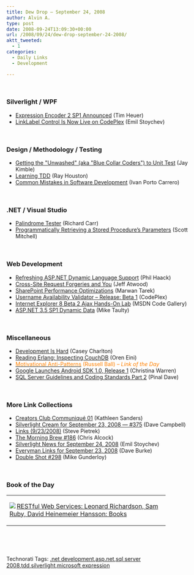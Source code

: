 ```yaml
---
title: Dew Drop – September 24, 2008
author: Alvin A.
type: post
date: 2008-09-24T13:09:30+00:00
url: /2008/09/24/dew-drop-september-24-2008/
aktt_tweeted:
  - 1
categories:
  - Daily Links
  - Development

---
```

&#160;

### Silverlight / WPF

  * <a target="_blank" href="http://timheuer.com/blog/archive/2008/09/23/expression-encoder-sp1-gets-h264-aac-new-templates.aspx">Expression Encoder 2 SP1 Announced</a> (Tim Heuer)
  * <a target="_blank" href="http://www.silverlightshow.net/news/LinkLabel-control-is-now-live-on-CodePlex.aspx">LinkLabel Control Is Now Live on CodePlex</a> (Emil Stoychev)

&#160;

### Design / Methodology / Testing

  * <a target="_blank" href="http://theruntime.com/blogs/jaykimble/archive/2008/09/23/getting-the-quotunwashedquot-aka-quotblue-collar-codersquot-to-unit-test.aspx">Getting the "Unwashed" (aka "Blue Collar Coders") to Unit Test</a> (Jay Kimble)
  * <a target="_blank" href="http://www.lostechies.com/blogs/rhouston/archive/2008/09/23/learning-tdd.aspx">Learning TDD</a> (Ray Houston)
  * <a target="_blank" href="http://flanders.co.nz/2008/09/24/common-mistakes-in-software-development/">Common Mistakes in Software Development</a> (Ivan Porto Carrero)

&#160;

### .NET / Visual Studio

  * <a target="_blank" href="http://www.blackwasp.co.uk/Palindrome.aspx">Palindrome Tester</a> (Richard Carr)
  * <a target="_blank" href="http://aspnet.4guysfromrolla.com/articles/092408-1.aspx">Programmatically Retrieving a Stored Procedure&#8217;s Parameters</a> (Scott Mitchell)

&#160;

### Web Development

  * <a target="_blank" href="http://haacked.com/archive/2008/09/23/refreshing-asp.net-dynamic-language-support.aspx">Refreshing ASP.NET Dynamic Language Support</a> (Phil Haack)
  * <a target="_blank" href="http://www.codinghorror.com/blog/archives/001171.html">Cross-Site Request Forgeries and You</a> (Jeff Atwood)
  * <a target="_blank" href="http://www.sharepointblogs.com/marwantarek/archive/2008/09/24/sharepoint-performance-optimizations.aspx">SharePoint Performance Optimizations</a> (Marwan Tarek)
  * <a target="_blank" href="http://www.codeplex.com/UsernameAvailability/Release/ProjectReleases.aspx?ReleaseId=17564">Username Availability Validator &#8211; Release: Beta 1</a> (CodePlex)
  * <a target="_blank" href="http://code.msdn.microsoft.com/ie8b2ajaxhol/Release/ProjectReleases.aspx?ReleaseId=1566">Internet Explorer 8 Beta 2 Ajax Hands-On Lab</a> (MSDN Code Gallery)
  * <a target="_blank" href="http://mtaulty.com/CommunityServer/blogs/mike_taultys_blog/archive/2008/09/24/10777.aspx">ASP.NET 3.5 SP1 Dynamic Data</a> (Mike Taulty)

&#160;

### Miscellaneous

  * <a target="_blank" href="http://devlicio.us/blogs/casey/archive/2008/09/23/development-is-hard.aspx">Development Is Hard</a> (Casey Charlton)
  * <a target="_blank" href="http://ayende.com/Blog/archive/2008/09/24/reading-erlang-inspecting-couchdb.aspx">Reading Erlang: Inspecting CouchDB</a> (Oren Eini)
  * <a target="_blank" href="http://www.caffeinatedcoder.com/motivational-anti-patterns/"><font color="#ff8000">Motivational Anti-Patterns</font></a> <font color="#ff8000">(Russell Ball)<em> – Link of the Day</em></font>
  * <a target="_blank" href="http://www.downloadsquad.com/2008/09/23/google-launches-android-sdk-1-0-release-1/">Google Launches Android SDK 1.0, Release 1</a> (Christina Warren)
  * <a target="_blank" href="http://blog.sqlauthority.com/2008/09/24/sql-server-coding-standards-guidelines-part-2/">SQL Server Guidelines and Coding Standards Part 2</a> (Pinal Dave)

&#160;

### More Link Collections

  * <a target="_blank" href="http://blogs.msdn.com/xna/archive/2008/09/23/creators-club-communiqu-01.aspx">Creators Club Communiqué 01</a> (Kathleen Sanders)
  * <a target="_blank" href="http://geekswithblogs.net/WynApseTechnicalMusings/archive/2008/09/23/125402.aspx">Silverlight Cream for September 23, 2008 &#8212; #375</a> (Dave Campbell)
  * <a target="_blank" href="http://spietrek.blogspot.com/2008/09/links-9232008.html">Links (9/23/2008)</a> (Steve Pietrek)
  * <a target="_blank" href="http://blog.cwa.me.uk/2008/09/24/the-morning-brew-186/">The Morning Brew #186</a> (Chris Alcock)
  * <a target="_blank" href="http://www.silverlightshow.net/news/Silverlight-news-for-September-24-2008.aspx">Silverlight News for September 24, 2008</a> (Emil Stoychev)
  * <a target="_blank" href="http://dbvt.com/blog/post/Everyman-Links-for-September-23-2008.aspx">Everyman Links for September 23, 2008</a> (Dave Burke)
  * <a target="_blank" href="http://afreshcup.com/?p=950">Double Shot #298</a> (Mike Gunderloy)

&#160;

### Book of the Day

<div style="padding-bottom: 0px; margin: 0px; padding-left: 0px; padding-right: 0px; display: inline; float: none; padding-top: 0px" id="scid:7dc1bd33-94bd-46fd-a20b-0131235bcd47:edb3d022-f25c-4e80-98f3-5653549cfe2d" class="wlWriterEditableSmartContent">
  <table cellspacing="0" cellpadding="2" width="400" border="0" unselectable="on">
    <tr>
      <td valign="top" width="400">
        <p>
          <a title="RESTful Web Services: Leonard Richardson, Sam Ruby, David Heinemeier Hansson: Books" href="http://www.amazon.com/exec/obidos/ASIN/0596529260/alvinashcraft-20"><img data-recalc-dims="1" decoding="async" src="https://i0.wp.com/images.amazon.com/images/P/0596529260.01.MZZZZZZZ.jpg?w=660" border="0" align="left" style="float:left" />RESTful Web Services: Leonard Richardson, Sam Ruby, David Heinemeier Hansson: Books</a>
        </p>
      </td>
    </tr>
  </table>
</div>

&#160;

<div style="padding-bottom: 0px; margin: 0px; padding-left: 0px; padding-right: 0px; display: inline; float: none; padding-top: 0px" id="scid:C16BAC14-9A3D-4c50-9394-FBFEF7A93539:fb6d07a1-7e5b-4015-97c1-868c3944aab9" class="wlWriterEditableSmartContent">
  <!--dotnetkickit-->
</div>

&#160;

<div style="padding-bottom: 0px; margin: 0px; padding-left: 0px; padding-right: 0px; display: inline; float: none; padding-top: 0px" id="scid:0767317B-992E-4b12-91E0-4F059A8CECA8:e083d357-83d7-4c01-93f7-aa3e4cb2f2b5" class="wlWriterEditableSmartContent">
  Technorati Tags: <a href="http://technorati.com/tags/.net+development" rel="tag">.net development</a>,<a href="http://technorati.com/tags/asp.net" rel="tag">asp.net</a>,<a href="http://technorati.com/tags/sql+server+2008" rel="tag">sql server 2008</a>,<a href="http://technorati.com/tags/tdd" rel="tag">tdd</a>,<a href="http://technorati.com/tags/silverlight" rel="tag">silverlight</a>,<a href="http://technorati.com/tags/microsoft+expression" rel="tag">microsoft expression</a>
</div>